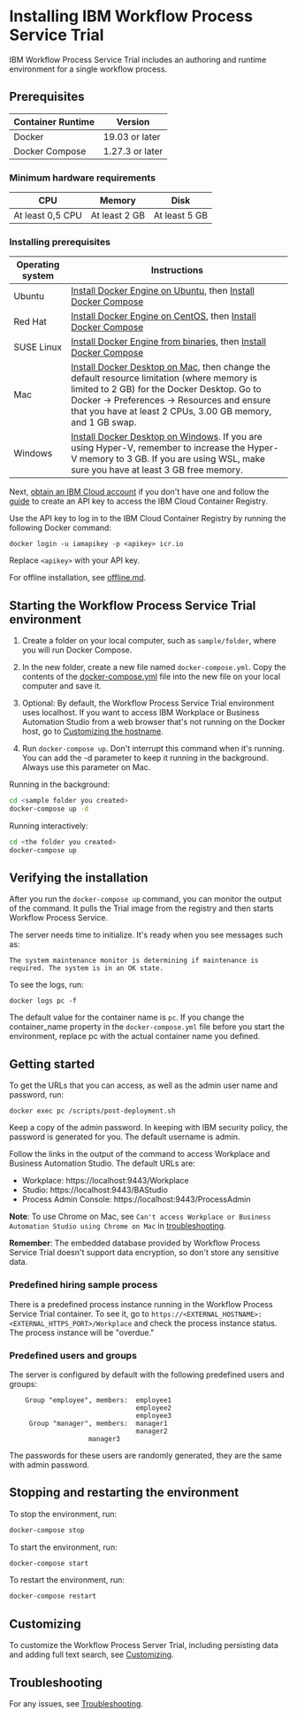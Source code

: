 # Installing IBM Workflow Process Service Trial

IBM Workflow Process Service Trial includes an authoring and runtime environment for a single workflow process.

## Prerequisites

| Container Runtime | Version |
|---|---|
| Docker | 19.03 or later |
| Docker Compose | 1.27.3 or later |

### Minimum hardware requirements

| CPU | Memory | Disk |
|---|---|---|
| At least 0,5 CPU | At least 2 GB | At least 5 GB |

### Installing prerequisites

| Operating system | Instructions |
|---|---|
| Ubuntu | [Install Docker Engine on Ubuntu](https://docs.docker.com/engine/install/ubuntu), then [Install Docker Compose](https://docs.docker.com/compose/install) |
| Red Hat | [Install Docker Engine on CentOS](https://docs.docker.com/engine/install/centos), then [Install Docker Compose](https://docs.docker.com/compose/install)|
| SUSE Linux | [Install Docker Engine from binaries](https://docs.docker.com/engine/install/binaries/), then [Install Docker Compose](https://docs.docker.com/compose/install)|
| Mac | [Install Docker Desktop on Mac](https://docs.docker.com/docker-for-mac/install), then change the default resource limitation (where memory is limited to 2 GB) for the Docker Desktop. Go to Docker -> Preferences -> Resources and ensure that you have at least 2 CPUs, 3.00 GB memory, and 1 GB swap. |
| Windows | [Install Docker Desktop on Windows](https://docs.docker.com/docker-for-windows/install). If you are using Hyper-V, remember to increase the Hyper-V memory to 3 GB. If you are using WSL, make sure you have at least 3 GB free memory.|

Next, [obtain an IBM Cloud account](https://cloud.ibm.com/registration) if you don't have one and follow the [guide](https://cloud.ibm.com/docs/account?topic=account-userapikey#create_user_key) to create an API key to access the IBM Cloud Container Registry.

Use the API key to log in to the IBM Cloud Container Registry by running the following Docker command:

```
docker login -u iamapikey -p <apikey> icr.io
```
Replace `<apikey>` with your API key.

For offline installation, see [offline.md](./offline.md).

## Starting the Workflow Process Service Trial environment

1. Create a folder on your local computer, such as `sample/folder`, where you will run Docker Compose.

2. In the new folder, create a new file named `docker-compose.yml`. Copy the contents of the [docker-compose.yml](./docker-compose.yml) file into the new file on your local computer and save it.

3. Optional: By default, the Workflow Process Service Trial environment uses localhost. If you want to access IBM Workplace or Business Automation Studio from a web browser that's not running on the Docker host, go to [Customizing the hostname](customizing.md#Customizing-the-hostname-and-port).

4. Run `docker-compose up`. Don't interrupt this command when it's running. You can add the -d parameter to keep it running in the background. Always use this parameter on Mac.

Running in the background:

```bash
cd <sample folder you created>
docker-compose up -d
```

Running interactively:

```bash
cd <the folder you created>
docker-compose up
```

## Verifying the installation

After you run the `docker-compose up` command, you can monitor the output of the command. It pulls the Trial image from the registry and then starts Workflow Process Service. 

The server needs time to initialize. It's ready when you see messages such as:
 
   `The system maintenance monitor is determining if maintenance is required. The system is in an OK state. `

To see the logs, run:
   
```
docker logs pc -f
```

The default value for the container name is `pc`. If you change the container_name property in the `docker-compose.yml` file before you start the environment, replace pc with the actual container name you defined.


## Getting started 

To get the URLs that you can access, as well as the admin user name and password, run:


```
docker exec pc /scripts/post-deployment.sh
```

Keep a copy of the admin password. In keeping with IBM security policy, the password is generated for you. The default username is admin. 

Follow the links in the output of the command to access Workplace and Business Automation Studio. The default URLs are:
- Workplace: https://localhost:9443/Workplace
- Studio: https://localhost:9443/BAStudio
- Process Admin Console: https://localhost:9443/ProcessAdmin
 
**Note**: To use Chrome on Mac, see `Can't access Workplace or Business Automation Studio using Chrome on Mac` in [troubleshooting](./troubleshooting.md).

**Remember**: The embedded database provided by Workflow Process Service Trial doesn't support data encryption, so don't store any sensitive data.

### Predefined hiring sample process

There is a predefined process instance running in the Workflow Process Service Trial container. To see it, go to  `https://<EXTERNAL_HOSTNAME>:<EXTERNAL_HTTPS_PORT>/Workplace` and check the process instance status. The process instance will be "overdue."

### Predefined users and groups

The server is configured by default with the following predefined users and groups:

``` 
    Group "employee", members:  employee1
                                employee2
                                employee3
     Group "manager", members:  manager1  
                                manager2
			        manager3
```

The passwords for these users are randomly generated, they are the same with admin password. 

## Stopping and restarting the environment

To stop the environment, run:

```bash
docker-compose stop
```

To start the environment, run:

```bash
docker-compose start
```

To restart the environment, run:

```bash
docker-compose restart
```

## Customizing
To customize the Workflow Process Server Trial, including persisting data and adding full text search, see [Customizing](./customizing.md). 

## Troubleshooting
For any issues, see [Troubleshooting](./troubleshooting.md).
